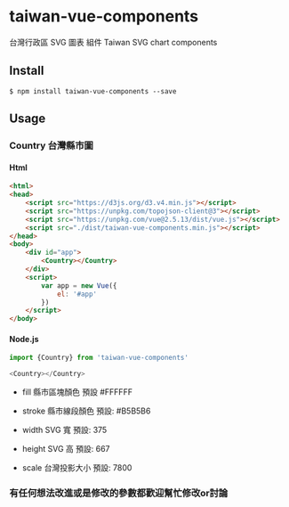 # taiwan-vue-components
台灣行政區 SVG 圖表 組件 Taiwan SVG chart components

## Install

```
$ npm install taiwan-vue-components --save
```

## Usage

### Country 台灣縣市圖

#### Html
```html
<html>
<head>
    <script src="https://d3js.org/d3.v4.min.js"></script>
    <script src="https://unpkg.com/topojson-client@3"></script>
    <script src="https://unpkg.com/vue@2.5.13/dist/vue.js"></script>
    <script src="./dist/taiwan-vue-components.min.js"></script>
</head>
<body>
    <div id="app">
        <Country></Country>
    </div>
    <script>
        var app = new Vue({
            el: '#app'
        })
    </script>
</body>
```

#### Node.js
```js
import {Country} from 'taiwan-vue-components'

<Country></Country>
```

+ fill
    縣市區塊顏色 預設 #FFFFFF

+ stroke
    縣市線段顏色 預設: #B5B5B6

+ width
    SVG 寬 預設: 375

+ height
    SVG 高 預設: 667

+ scale
    台灣投影大小 預設: 7800


### 有任何想法改進或是修改的參數都歡迎幫忙修改or討論



